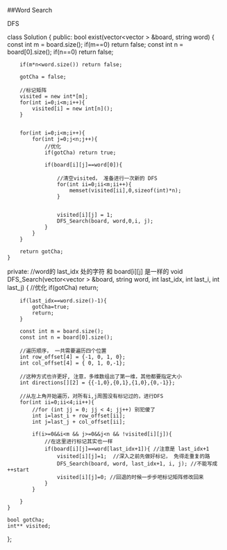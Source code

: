 ##Word Search  

DFS

class Solution {
public:
    bool exist(vector<vector<char> > &board, string word) {
        const int m = board.size();
        if(m==0) return false;
        const int n = board[0].size();
        if(n==0) return false;
        
        if(m*n<word.size()) return false;
        
        gotCha = false;
        
        //标记矩阵
        visited = new int*[m];
        for(int i=0;i<m;i++){
            visited[i] = new int[n]();
        }
        
        
        for(int i=0;i<m;i++){
            for(int j=0;j<n;j++){
                //优化
                if(gotCha) return true;
                
                if(board[i][j]==word[0]){
                    
                    //清空visited， 准备进行一次新的 DFS
                    for(int ii=0;ii<m;ii++){
                        memset(visited[ii],0,sizeof(int)*n);
                    }
                    
                    
                    visited[i][j] = 1;
                    DFS_Search(board, word,0,i, j);        
                }
            }
        }
        
        return gotCha;
    }

private:
    //word的 last_idx 处的字符 和 board[i][j] 是一样的
    void DFS_Search(vector<vector<char> > &board, string word, int last_idx, int last_i, int last_j) {
        //优化
        if(gotCha) return;
        
        if(last_idx==word.size()-1){
            gotCha=true;
            return;
        }
        
        const int m = board.size();
        const int n = board[0].size();
        
        //遍历顺序， 一共需要遍历四个位置
        int row_offset[4] = {-1, 0, 1, 0};
        int col_offset[4] = { 0, 1, 0,-1};
        
        //这种方式也许更好, 注意，多维数组出了第一维，其他都要指定大小
        int directions[][2] = {{-1,0},{0,1},{1,0},{0,-1}};
        
        //从左上角开始遍历，对所有i,j周围没有标记过的，进行DFS
        for(int ii=0;ii<4;ii++){
            //for (int jj = 0; jj < 4; jj++) 别犯傻了
            int i=last_i + row_offset[ii];
            int j=last_j + col_offset[ii];
            
            if(i>=0&&i<m && j>=0&&j<n && !visited[i][j]){
                //在这里进行标记其实也一样
                if(board[i][j]==word[last_idx+1]){ //注意是 last_idx+1
                    visited[i][j]=1;  //深入之前先做好标记， 免得走重复的路  
                    DFS_Search(board, word, last_idx+1, i, j); //不能写成 ++start
                    visited[i][j]=0; //回退的时候一步步吧标记矩阵修改回来
                }
            }
            
        }
    }
    
    bool gotCha;
    int** visited;
};  
